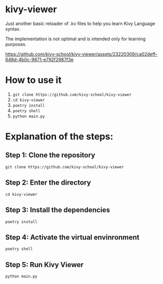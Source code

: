 # kivy-viewer
Just another basic reloader of .kv files to help you learn Kivy Language syntax. 
 
The implementation is not optimal and is intended only for learning purposes.


https://github.com/kivy-school/kivy-viewer/assets/23220309/ca02deff-648d-4b0c-9871-e792f2987f3e


# How to use it
1) `git clone https://github.com/kivy-school/kivy-viewer`
2) `cd kivy-viewer`
3) `poetry install`
4) `poetry shell`
5) `python main.py`

# Explanation of the steps:

## Step 1: Clone the repository
```
git clone https://github.com/kivy-school/kivy-viewer
```
## Step 2: Enter the directory
```
cd kivy-viewer
```
## Step 3: Install the dependencies
```
poetry install
```
## Step 4: Activate the virtual envinronment
```
poetry shell
```
## Step 5: Run Kivy Viewer
```
python main.py
```
